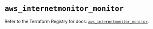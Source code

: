 # `aws_internetmonitor_monitor`

Refer to the Terraform Registry for docs: [`aws_internetmonitor_monitor`](https://registry.terraform.io/providers/hashicorp/aws/6.7.0/docs/resources/internetmonitor_monitor).
